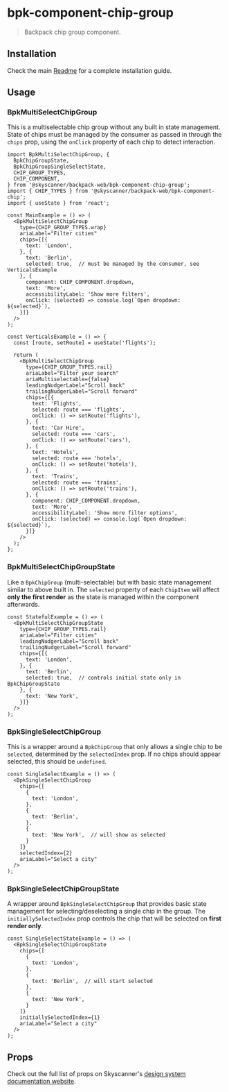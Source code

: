 # bpk-component-chip-group

> Backpack chip group component.

## Installation

Check the main [Readme](https://github.com/skyscanner/backpack#usage) for a complete installation guide.

## Usage

### BpkMultiSelectChipGroup

This is a multiselectable chip group without any built in state management. State of chips must be managed by the consumer as passed in through the `chips` prop, using the `onClick` property of each chip to detect interaction.

```tsx
import BpkMultiSelectChipGroup, {
  BpkChipGroupState,
  BpkChipGroupSingleSelectState,
  CHIP_GROUP_TYPES,
  CHIP_COMPONENT,
} from '@skyscanner/backpack-web/bpk-component-chip-group';
import { CHIP_TYPES } from '@skyscanner/backpack-web/bpk-component-chip';
import { useState } from 'react';

const MainExample = () => (
  <BpkMultiSelectChipGroup
    type={CHIP_GROUP_TYPES.wrap}
    ariaLabel="Filter cities"
    chips={[{
      text: 'London',
    }, {
      text: 'Berlin',
      selected: true,  // must be managed by the consumer, see VerticalsExample
    }, {
      component: CHIP_COMPONENT.dropdown,
      text: 'More',
      accessibilityLabel: 'Show more filters',
      onClick: (selected) => console.log(`Open dropdown: ${selected}`),
    }]}
  />
);

const VerticalsExample = () => {
  const [route, setRoute] = useState('flights');

  return (
    <BpkMultiSelectChipGroup
      type={CHIP_GROUP_TYPES.rail}
      ariaLabel="Filter your search"
      ariaMultiselectable={false}
      leadingNudgerLabel="Scroll back"
      trailingNudgerLabel="Scroll forward"
      chips={[{
        text: 'Flights',
        selected: route === 'flights',
        onClick: () => setRoute('flights'),
      }, {
        text: 'Car Hire',
        selected: route === 'cars',
        onClick: () => setRoute('cars'),
      }, {
        text: 'Hotels',
        selected: route === 'hotels',
        onClick: () => setRoute('hotels'),
      }, {
        text: 'Trains',
        selected: route === 'trains',
        onClick: () => setRoute('trains'),
      }, {
        component: CHIP_COMPONENT.dropdown,
        text: 'More',
        accessibilityLabel: 'Show more filter options',
        onClick: (selected) => console.log(`Open dropdown: ${selected}`),
      }]}
    />
  );
};
```

### BpkMultiSelectChipGroupState

Like a `BpkChipGroup` (multi-selectable) but with basic state management similar to above built in. The `selected` property of each `ChipItem` will affect **only the first render** as the state is managed within the component afterwards.

```tsx
const StatefulExample = () => (
  <BpkMultiSelectChipGroupState
    type={CHIP_GROUP_TYPES.rail}
    ariaLabel="Filter cities"
    leadingNudgerLabel="Scroll back"
    trailingNudgerLabel="Scroll forward"
    chips={[{
      text: 'London',
    }, {
      text: 'Berlin',
      selected: true,  // controls initial state only in BpkChipGroupState
    }, {
      text: 'New York',
    }]}
  />
);
```

### BpkSingleSelectChipGroup

This is a wrapper around a `BpkChipGroup` that only allows a single chip to be `selected`, determined by the `selectedIndex` prop. If no chips should appear selected, this should be `undefined`.

```tsx
const SingleSelectExample = () => (
  <BpkSingleSelectChipGroup
    chips={[
      {
        text: 'London',
      },
      {
        text: 'Berlin',
      },
      {
        text: 'New York',  // will show as selected
      }
    ]}
    selectedIndex={2}
    ariaLabel="Select a city"
  />
);
```

### BpkSingleSelectChipGroupState

A wrapper around `BpkSingleSelectChipGroup` that provides basic state management for selecting/deselecting a single chip in the group. The `initiallySelectedIndex` prop controls the chip that will be selected on **first render only**.

```tsx
const SingleSelectStateExample = () => (
  <BpkSingleSelectChipGroupState
    chips={[
      {
        text: 'London',
      },
      {
        text: 'Berlin',  // will start selected
      },
      {
        text: 'New York',
      }
    ]}
    initiallySelectedIndex={1}
    ariaLabel="Select a city"
  />
);
```


## Props

Check out the full list of props on Skyscanner's [design system documentation website](https://www.skyscanner.design/latest/components/chip-group/web-4eQsMvYv).
